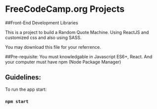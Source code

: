 # FreeCodeCamp.org Projects
##Front-End Development Libraries

This is a project to build a Random Quote Machine.
Using ReactJS and customized css and also using SASS.

You may download this file for your referrence.

##Pre-requisite:
You must knowledgable in Javascript ES6+, React.
And your computer must have npm (Node Package Manager)

## Guidelines:

To run the app start:

### `npm start`



